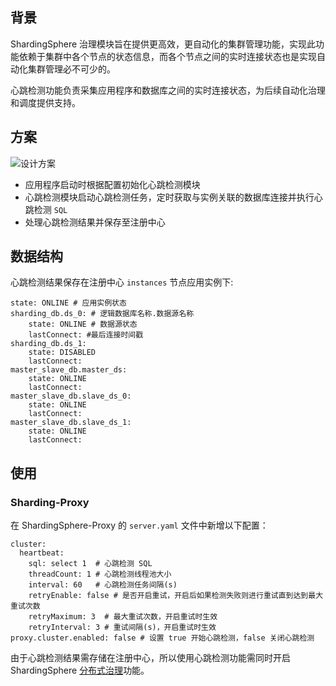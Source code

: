 
## 背景

ShardingSphere 治理模块旨在提供更高效，更自动化的集群管理功能，实现此功能依赖于集群中各个节点的状态信息，而各个节点之间的实时连接状态也是实现自动化集群管理必不可少的。

心跳检测功能负责采集应用程序和数据库之间的实时连接状态，为后续自动化治理和调度提供支持。

## 方案

![设计方案](https://shardingsphere.apache.org/document/current/img/control-panel/cluster/heartbeat.png)

- 应用程序启动时根据配置初始化心跳检测模块
- 心跳检测模块启动心跳检测任务，定时获取与实例关联的数据库连接并执行心跳检测 `SQL`
- 处理心跳检测结果并保存至注册中心

## 数据结构

心跳检测结果保存在注册中心 `instances` 节点应用实例下:
```
state: ONLINE # 应用实例状态
sharding_db.ds_0: # 逻辑数据库名称.数据源名称
	state: ONLINE # 数据源状态
	lastConnect: #最后连接时间戳
sharding_db.ds_1:
	state: DISABLED
	lastConnect:	
master_slave_db.master_ds:
	state: ONLINE
	lastConnect:	
master_slave_db.slave_ds_0:
	state: ONLINE
	lastConnect:	
master_slave_db.slave_ds_1:
	state: ONLINE
	lastConnect:	
```

## 使用

### Sharding-Proxy

在 ShardingSphere-Proxy 的 `server.yaml` 文件中新增以下配置：
```
cluster:
  heartbeat:
    sql: select 1  # 心跳检测 SQL
    threadCount: 1 # 心跳检测线程池大小
    interval: 60   # 心跳检测任务间隔(s)
    retryEnable: false # 是否开启重试，开启后如果检测失败则进行重试直到达到最大重试次数
    retryMaximum: 3  # 最大重试次数，开启重试时生效
    retryInterval: 3 # 重试间隔(s)，开启重试时生效
proxy.cluster.enabled: false # 设置 true 开始心跳检测，false 关闭心跳检测
```

由于心跳检测结果需存储在注册中心，所以使用心跳检测功能需同时开启 ShardingSphere [分布式治理](/cn/features/governance/management/)功能。
